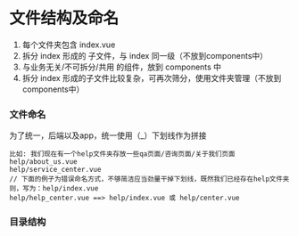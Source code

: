 # 文件结构及命名

1. 每个文件夹包含 index.vue
2. 拆分 index 形成的 子文件，与 index 同一级（不放到components中）
3. 与业务无关/不可拆分/共用 的组件，放到 components 中
4. 拆分 index 形成的子文件比较复杂，可再次筛分，使用文件夹管理（不放到components中）

### 文件命名

为了统一，后端以及app，统一使用（\_）下划线作为拼接

```text
比如: 我们现在有一个help文件夹存放一些qa页面/咨询页面/关于我们页面
help/about_us.vue
help/service_center.vue
// 下面的例子为错误命名方式，不够简洁应当劲量干掉下划线，既然我们已经存在help文件夹则，写为：help/index.vue
help/help_center.vue ==> help/index.vue 或 help/center.vue

```

### 目录结构

